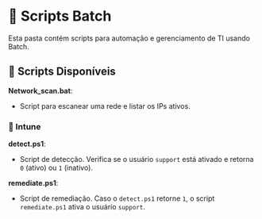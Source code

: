# 📜 Scripts Batch  
Esta pasta contém scripts para automação e gerenciamento de TI usando Batch.

## 🎯 Scripts Disponíveis

**Network_scan.bat**:
- Script para escanear uma rede e listar os IPs ativos.



### 🏢 Intune

**detect.ps1**:
- Script de detecção. Verifica se o usuário `support` está ativado e retorna `0` (ativo) ou `1` (inativo).

**remediate.ps1**:
- Script de remediação. Caso o `detect.ps1` retorne `1`, o script `remediate.ps1` ativa o usuário `support`.
